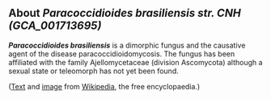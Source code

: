 About *Paracoccidioides brasiliensis str. CNH (GCA\_001713695)* 
---------------------------------------------------------------



***Paracoccidioides brasiliensis*** is a dimorphic fungus and the
causative agent of the disease paracoccidioidomycosis. The fungus has
been affiliated with the family Ajellomycetaceae (division Ascomycota)
although a sexual state or teleomorph has not yet been found.

([Text](http://en.wikipedia.org/wiki/Paracoccidioides_brasiliensis) and
[image](https://commons.wikimedia.org/wiki/File:Paracoccidioides_brasiliensis_tissue_GMS.jpg)
from [Wikipedia](http://en.wikipedia.org/), the free encyclopaedia.)
